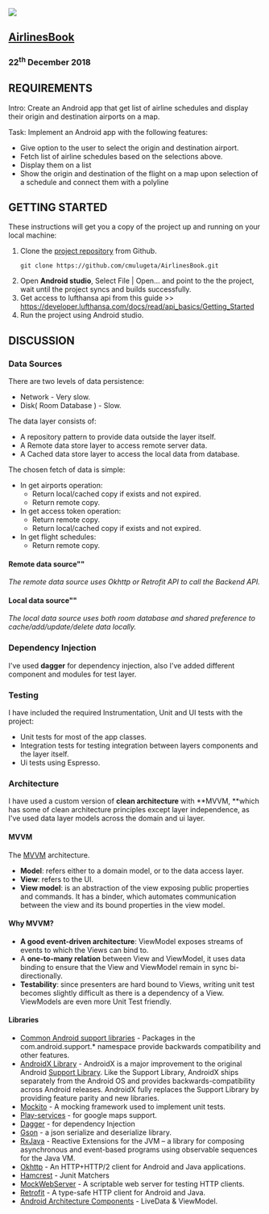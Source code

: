 ![](https://github.com/cmulugeta/AirlinesBook/blob/master/art/airlines.gif)

##  **[AirlinesBook](https://github.com/cmulugeta/AirlinesBook)** 

### **22<sup>th</sup> December 2018**

## REQUIREMENTS

Intro: Create an Android app that get list of airline schedules and display their origin and destination airports on a map.

Task: Implement an Android app with the following features:

 - Give option to the user to select the origin and destination airport.
 - Fetch list of airline schedules based on the selections above.
 - Display them on a list
 - Show the origin and destination of the flight on a map upon selection of a schedule and connect them with a polyline

## GETTING STARTED	

These instructions will get you a copy of the project up and running on your local machine:

1.  Clone the [project repository](https://github.com/cmulugeta/AirlinesBook) from Github.
    ```
    git clone https://github.com/cmulugeta/AirlinesBook.git
    ```
2.  Open **Android studio**, Select File | Open... and point to the the project, wait until the project syncs and builds successfully.
3.  Get access to lufthansa api from this guide >> https://developer.lufthansa.com/docs/read/api_basics/Getting_Started
3.  Run the project using Android studio.

## DISCUSSION 

###  Data Sources
There are two levels of data persistence: 
*   Network - Very slow.
*   Disk( Room Database ) - Slow.

The data layer consists of:
*   A repository pattern to provide data outside the layer itself.
*   A Remote data store layer to access remote server data.
*   A Cached data store layer to access the local data from database.

The chosen fetch of data is simple:
*   In get airports operation:
    *   Return local/cached copy if exists and not expired.
    *   Return remote copy.
*   In get access token operation: 
    *   Return remote copy.
    *   Return local/cached copy if exists and not expired.
*   In get flight schedules:
    *   Return remote copy.

#### **Remote data source""**
_The remote data source uses Okhttp or Retrofit API to call the Backend API._
#### **Local data source""**
_The local data source uses both room database and shared preference to cache/add/update/delete data locally._

### Dependency Injection
I've used **dagger** for dependency injection, also I've added different component and modules for test layer.

### Testing
I have included the required Instrumentation, Unit and UI tests with the project:
*   Unit tests for most of the app classes.
*   Integration tests for testing integration between layers components and the layer itself.
*   Ui tests using Espresso.

### Architecture
I have used a custom version of **clean architecture** with **MVVM, **which has some of clean architecture principles except layer independence, as I've used data layer models across the domain and ui layer.

#### **MVVM**
The [MVVM](https://en.wikipedia.org/wiki/Model%E2%80%93view%E2%80%93viewmodel) architecture.
*   **Model**: refers either to a domain model, or to the data access layer.
*   **View**: refers to the UI.
*   **View model**: is an abstraction of the view exposing public properties and commands. It has a binder, which automates communication between the view and its bound properties in the view model. 

#### **Why MVVM?**
*   **A good event-driven architecture**: ViewModel exposes streams of events to which the Views can bind to.
*   A **one-to-many relation** between View and ViewModel, it uses data binding to ensure that the View and ViewModel remain in sync bi-directionally.
*   **Testability**: since presenters are hard bound to Views, writing unit test becomes slightly difficult as there is a dependency of a View. ViewModels are even more Unit Test friendly.

#### **Libraries**
*   [Common Android support libraries](https://developer.android.com/topic/libraries/support-library/index.html) - Packages in the com.android.support.* namespace provide backwards compatibility and other features.
*   [AndroidX Library](https://developer.android.com/jetpack/androidx/) - AndroidX is a major improvement to the original Android [Support Library](https://developer.android.com/topic/libraries/support-library/index). Like the Support Library, AndroidX ships separately from the Android OS and provides backwards-compatibility across Android releases. AndroidX fully replaces the Support Library by providing feature parity and new libraries.
*   [Mockito](http://site.mockito.org/) - A mocking framework used to implement unit tests.
*   [Play-services](https://developers.google.com/maps/documentation/android-sdk/intro) - for google maps support.
*   [Dagger](https://github.com/google/dagger) - for dependency Injection
*   [Gson](https://github.com/google/gson) - a json serialize and deserialize library.
*   [RxJava](https://github.com/ReactiveX/RxJava) - Reactive Extensions for the JVM – a library for composing asynchronous and event-based programs using observable sequences for the Java VM. 
*   [Okhttp](http://square.github.io/okhttp/) - An HTTP+HTTP/2 client for Android and Java applications.
*   [Hamcrest](http://hamcrest.org/JavaHamcrest/) -  Junit Matchers
*   [MockWebServer](https://github.com/square/okhttp/tree/master/mockwebserver) - A scriptable web server for testing HTTP clients.
*   [Retrofit](https://square.github.io/retrofit/) - A type-safe HTTP client for Android and Java.
*   [Android Architecture Components](https://developer.android.com/topic/libraries/architecture/) - LiveData & ViewModel.
